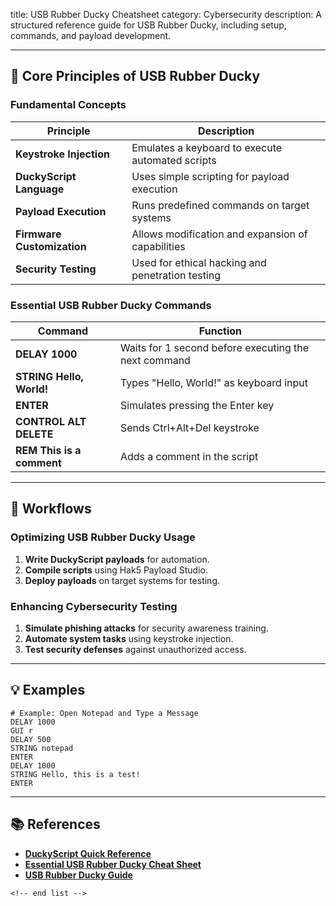 title: USB Rubber Ducky Cheatsheet
category: Cybersecurity
description: A structured reference guide for USB Rubber Ducky, including setup, commands, and payload development.

---

## 🦆 **Core Principles of USB Rubber Ducky**

### **Fundamental Concepts**

| Principle                        | Description                                       |
| -------------------------------- | ------------------------------------------------- |
| **Keystroke Injection**    | Emulates a keyboard to execute automated scripts  |
| **DuckyScript Language**   | Uses simple scripting for payload execution       |
| **Payload Execution**      | Runs predefined commands on target systems        |
| **Firmware Customization** | Allows modification and expansion of capabilities |
| **Security Testing**       | Used for ethical hacking and penetration testing  |

### **Essential USB Rubber Ducky Commands**

| Command                         | Function                                             |
| ------------------------------- | ---------------------------------------------------- |
| **DELAY 1000**            | Waits for 1 second before executing the next command |
| **STRING Hello, World!**  | Types "Hello, World!" as keyboard input              |
| **ENTER**                 | Simulates pressing the Enter key                     |
| **CONTROL ALT DELETE**    | Sends Ctrl+Alt+Del keystroke                         |
| **REM This is a comment** | Adds a comment in the script                         |

---

## 🔄 **Workflows**

### **Optimizing USB Rubber Ducky Usage**

1. **Write DuckyScript payloads** for automation.
2. **Compile scripts** using Hak5 Payload Studio.
3. **Deploy payloads** on target systems for testing.

### **Enhancing Cybersecurity Testing**

1. **Simulate phishing attacks** for security awareness training.
2. **Automate system tasks** using keystroke injection.
3. **Test security defenses** against unauthorized access.

---

## 💡 **Examples**

```plaintext
# Example: Open Notepad and Type a Message
DELAY 1000  
GUI r  
DELAY 500  
STRING notepad  
ENTER  
DELAY 1000  
STRING Hello, this is a test!  
ENTER  
```

---

## 📚 **References**

- **[DuckyScript Quick Reference](https://docs.hak5.org/hak5-usb-rubber-ducky/duckyscript-tm-quick-reference)**
- **[Essential USB Rubber Ducky Cheat Sheet](https://github.com/JonnyBanana/Essential-USB-Rubber-Ducky-Printable-Cheat-Sheet)**
- **[USB Rubber Ducky Guide](https://studylib.net/doc/27409053/usb-rubber-ducky-ebook-v22.08-2)**

```
<!-- end list -->
```